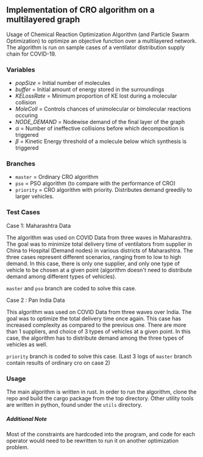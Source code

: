 ## Implementation of CRO algorithm on a multilayered graph
Usage of Chemical Reaction Optimization Algorithm (and Particle Swarm Optimization) to optimize an objective function over a multilayered network. 
The algorithm is run on sample cases of a ventilator distribution supply chain for COVID-19.

### Variables
- _popSize_ = Initial number of molecules
- _buffer_ = Initial amount of energy stored in the surroundings
- _KELossRate_ = Minimum proportion of KE lost during a molecular collision
- _MoleColl_ = Controls chances of unimolecular or bimolecular reactions occuring
- _NODE_DEMAND_ = Nodewise demand of the final layer of the graph
- $\alpha$ = Number of ineffective collisions before which decomposition is triggered
- $\beta$ = Kinetic Energy threshold of a molecule below which synthesis is triggered

### Branches
- ```master``` = Ordinary CRO algorithm
- ```pso``` = PSO algorithm (to compare with the performance of CRO)
- ```priority``` = CRO algorithm with priority. Distributes demand greedily to larger vehicles.

### Test Cases

Case 1: Maharashtra Data

The algorithm was used on COVID Data from three waves in Maharashtra. The goal was to minimize total delivery time of
ventilators from supplier in China to Hospital (Demand nodes) in various districts of Maharashtra. The three cases represent different scenarios, ranging from to low to high demand. In this case, there is only one supplier, and only one type of vehicle to be chosen at a given point (algorithm doesn't need to distribute demand among different types of vehicles).

```master``` and ```pso``` branch are coded to solve this case.

Case 2 : Pan India Data

This algorithm was used on COVID Data from three waves over India. The goal was to optimize the total delivery time once again. This case has increased complexity as compared to the previous one. There are more than 1 suppliers, and choice of 3 types of vehicles at a given point. In this case, the algorithm has to distribute demand among the three types of vehicles as well.

```priority``` branch is coded to solve this case. (Last 3 logs of ```master``` branch contain results of ordinary cro on case 2)

### Usage
The main algorithm is written in rust. In order to run the algorithm, clone the repo and build the cargo package
from the top directory.
Other utility tools are written in python, found under the `utils` directory.

##### Additional Note
Most of the constraints are hardcoded into the program, and code for each operator would need to be rewritten to run it on another optimization problem.
